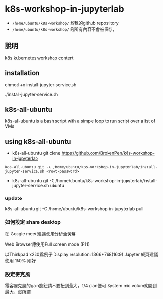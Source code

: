 # k8s-workshop-in-jupyterlab

- `/home/ubuntu/k8s-workshop/` 爲我的github repostitory 
- `/home/ubuntu/k8s-workshop/` 的所有內容不會被保存，

## 說明

k8s kubernetes workshop content

## installation 

chmod +x install-jupyter-service.sh

./install-jupyter-service.sh <your-root-account-password>

## k8s-all-ubuntu
    
k8s-all-ubuntu is a bash script with a simple loop to run script over a list of VMs
    
## using k8s-all-ubuntu
 
- k8s-all-ubuntu git clone https://github.com/BrokenPen/k8s-workshop-in-jupyterlab

`k8s-all-ubuntu git -C /home/ubuntu/k8s-workshop-in-jupyterlab/install-jupyter-service.sh <root-password>`
- k8s-all-ubuntu git -C /home/ubuntu/k8s-workshop-in-jupyterlab/install-jupyter-service.sh ubuntu
    
### update 
k8s-all-ubuntu git -C /home/ubuntu/k8s-workshop-in-jupyterlab pull

### 如何設定 share desktop
    
在 Google meet 建議使用分析全熒幕

Web Browser應使用Full screen mode (F11)
    
以Thinkpad x230爲例子 
Display resolution: 1366*768(16:9)
Jupyter 網頁建議使用 150% 剛好
    
### 設定麥克風

電容麥克風的gain旋鈕請不要扭到最大，1/4 gian便可
System mic volum就開到最大，沒所謂
    
